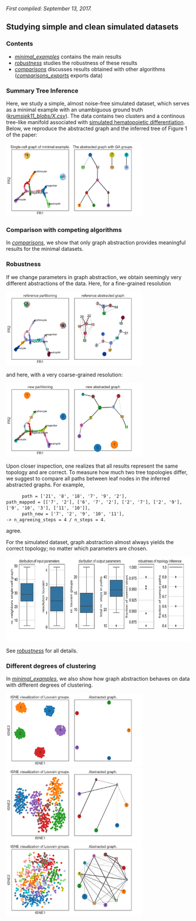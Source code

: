 *First compiled: September 13, 2017.*

## Studying simple and clean simulated datasets

### Contents

* [*minimal_examples*](minimal_examples.ipynb) contains the main results
* [*robustness*](robustness.ipynb) studies the robustness of these results
* [*comparisons*](comparisons) discusses results obtained with other algorithms
  ([*comparisons_exports*](comparisons_exports.ipynb) exports data)

### Summary Tree Inference

Here, we study a simple, almost noise-free simulated dataset, which serves as a
minimal example with an unambiguous ground truth
([*krumsiek11_blobs/X.csv*](comparisons/data/krumsiek11_blobs/X.csv)). The data
contains two clusters and a continous tree-like manifold associated with
[simulated hematopoietic
differentiation](https://github.com/theislab/scanpy_usage/tree/master/170430_krumsiek11). Below,
we reproduce the abstracted graph and the inferred tree of Figure 1 of the
paper:

<img src="./figures/aga.png" height="200">

### Comparison with competing algorithms

In [*comparisons*](comparisons), we show that only graph abstraction provides meaningful results for the minimal datasets.

### Robustness

If we change parameters in graph abstraction, we obtain seemingly very different
abstractions of the data. Here, for a fine-grained resolution

<img src="./figures/aga_reference.png" height="200">

and here, with a very coarse-grained resolution:

<img src="./figures/aga_new.png" height="200">

Upon closer inspection, one realizes that all results represent the same
topology and are correct. To measure how much two tree topologies differ, we
suggest to compare all paths between leaf nodes in the inferred abstracted
graphs. For example,
```
      path = ['21', '8', '18', '7', '9', '2'],
path_mapped = [['7', '2'], ['6', '7', '2'], ['2', '7'], ['2', '9'], ['9', '10', '3'], ['11', '10']],
      path_new = ['7', '2', '9', '10', '11'],
-> n_agreeing_steps = 4 / n_steps = 4.
```
agree.

For the simulated dataset, graph abstraction almost always yields the correct
topology; no matter which parameters are chosen.

<img src="./figures/robustness_summary.png" height="230">

See [*robustness*](robustness.ipynb) for all details.

### Different degrees of clustering

In [*minimal_examples*](minimal_examples.ipynb), we also show how graph abstraction behaves on
data with different degrees of clustering.

<img src="./figures/aga_cluster_std1.png" height="200">
<img src="./figures/aga_cluster_std6.png" height="200">
<img src="./figures/aga_cluster_std10.png" height="200">
